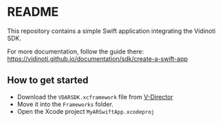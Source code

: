 # README

This repository contains a simple Swift application integrating the Vidinoti SDK.

For more documentation, follow the guide there: <https://vidinoti.github.io/documentation/sdk/create-a-swift-app>

## How to get started

* Download the `VDARSDK.xcframework` file from [V-Director](https://armanager.vidinoti.com)
* Move it into the `Frameworks` folder.
* Open the Xcode project `MyARSwiftApp.xcodeproj`
